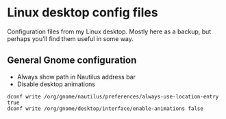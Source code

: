# Linux desktop config files

Configuration files from my Linux desktop. Mostly here as a backup, but perhaps you'll find them useful in some way.

## General Gnome configuration

* Always show path in Nautilus address bar
* Disable desktop animations

```
dconf write /org/gnome/nautilus/preferences/always-use-location-entry true
dconf write /org/gnome/desktop/interface/enable-animations false
```
